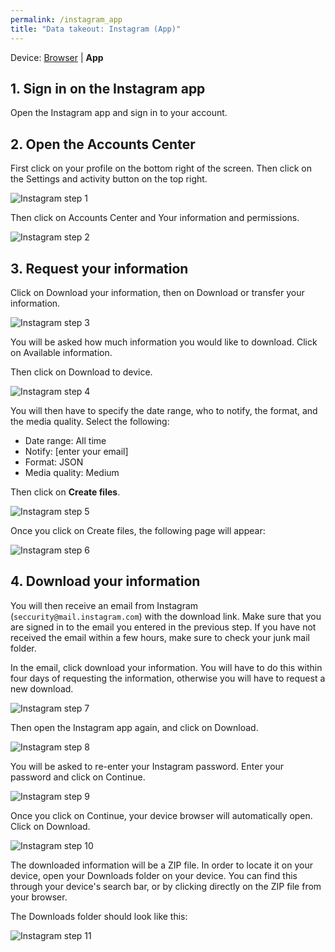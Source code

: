 ```yaml
---
permalink: /instagram_app
title: "Data takeout: Instagram (App)"
---
```


Device: [Browser](instagram) \| **App**

## 1. Sign in on the Instagram app

Open the Instagram app and sign in to your account.

## 2. Open the Accounts Center

First click on your profile on the bottom right of the screen. Then
click on the Settings and activity button on the top right.

![Instagram step 1](assets/screenshots/iga_1.jpg)

Then click on Accounts Center and Your information and permissions.

![Instagram step 2](assets/screenshots/iga_2.png)

## 3. Request your information

Click on Download your information, then on Download or transfer your
information.

![Instagram step 3](assets/screenshots/iga_3.png)

You will be asked how much information you would like to download. Click
on Available information.

Then click on Download to device.

![Instagram step 4](assets/screenshots/iga_4.png)

You will then have to specify the date range, who to notify, the format,
and the media quality. Select the following:

- Date range: All time
- Notify: \[enter your email\]
- Format: JSON
- Media quality: Medium

Then click on **Create files**.

![Instagram step 5](assets/screenshots/iga_5.jpg)

Once you click on Create files, the following page will appear:

![Instagram step 6](assets/screenshots/iga_6.jpg)

## 4. Download your information

You will then receive an email from Instagram
(`seccurity@mail.instagram.com`) with the download link. Make sure that
you are signed in to the email you entered in the previous step. If you
have not received the email within a few hours, make sure to check your
junk mail folder.

In the email, click download your information. You will have to do this
within four days of requesting the information, otherwise you will have
to request a new download.

![Instagram step 7](assets/screenshots/iga_7.jpg)

Then open the Instagram app again, and click on Download.

![Instagram step 8](assets/screenshots/iga_8.jpg)

You will be asked to re-enter your Instagram password. Enter your
password and click on Continue.

![Instagram step 9](assets/screenshots/iga_9.jpg)

Once you click on Continue, your device browser will automatically open.
Click on Download.

![Instagram step 10](assets/screenshots/iga_10.jpg)

The downloaded information will be a ZIP file. In order to locate it on
your device, open your Downloads folder on your device. You can find
this through your device's search bar, or by clicking directly on the
ZIP file from your browser.

The Downloads folder should look like this:

![Instagram step 11](assets/screenshots/iga_11.jpg)
